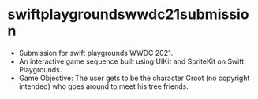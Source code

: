 # swiftplaygroundswwdc21submission
- Submission for swift playgrounds WWDC 2021.
- An interactive game sequence built using UIKit and SpriteKit on Swift Playgrounds.
- Game Objective: The user gets to be the character Groot (no copyright intended) who goes around to meet his tree friends.
